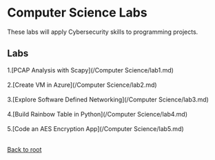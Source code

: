 <h1>Computer Science Labs</h1>
These labs will apply Cybersecurity skills to programming projects.

<h2>Labs</h2>
1.[PCAP Analysis with Scapy](/Computer Science/lab1.md)<br><br>
2.[Create VM in Azure](/Computer Science/lab2.md)<br><br>
3.[Explore Software Defined Networking](/Computer Science/lab3.md)<br><br>
4.[Build Rainbow Table in Python](/Computer Science/lab4.md)<br><br>
5.[Code an AES Encryption App](/Computer Science/lab5.md)<br><br>



[Back to root](/PATHS-SOC/)
